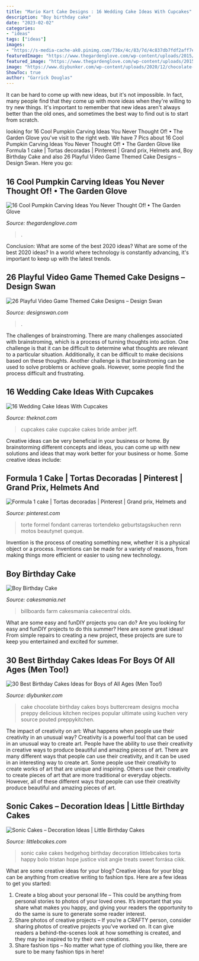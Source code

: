 ```yaml
---
title: "Mario Kart Cake Designs : 16 Wedding Cake Ideas With Cupcakes"
description: "Boy birthday cake"
date: "2023-02-02"
categories:
- "ideas"
tags: ["ideas"]
images:
- "https://s-media-cache-ak0.pinimg.com/736x/4c/83/7d/4c837db7fdf2aff7e312898cfb734184.jpg"
featuredImage: "https://www.thegardenglove.com/wp-content/uploads/2015/09/Pumpkin-Carving-Projects-You-Never-Thought-Of-29-570x655.jpg"
featured_image: "https://www.thegardenglove.com/wp-content/uploads/2015/09/Pumpkin-Carving-Projects-You-Never-Thought-Of-29-570x655.jpg"
image: "https://www.diybunker.com/wp-content/uploads/2020/12/chocolate-cake-722x1024.jpg"
ShowToc: true
author: "Garrick Douglas"
---
```



It can be hard to come up with new ideas, but it's not impossible. In fact, many people find that they come up with more ideas when they're willing to try new things. It's important to remember that new ideas aren't always better than the old ones, and sometimes the best way to find out is to start from scratch.

	

		
looking for 16 Cool Pumpkin Carving Ideas You Never Thought Of! • The Garden Glove you've visit to the right web. We have 7 Pics about 16 Cool Pumpkin Carving Ideas You Never Thought Of! • The Garden Glove like Formula 1 cake | Tortas decoradas | Pinterest | Grand prix, Helmets and, Boy Birthday Cake and also 26 Playful Video Game Themed Cake Designs – Design Swan. Here you go:
		
    
## 16 Cool Pumpkin Carving Ideas You Never Thought Of! • The Garden Glove

<img loading=lazy src="https://www.thegardenglove.com/wp-content/uploads/2015/09/Pumpkin-Carving-Projects-You-Never-Thought-Of-29-570x655.jpg" onerror="this.onerror=null;this.src='https://tse2.mm.bing.net/th?id=OIP.OkMcWzcph2TF1IemLQxTswHaIg&amp;pid=15.1';" alt="16 Cool Pumpkin Carving Ideas You Never Thought Of! • The Garden Glove">

_Source: thegardenglove.com_

>. 

	

Conclusion: What are some of the best 2020 ideas?
What are some of the best 2020 ideas? In a world where technology is constantly advancing, it's important to keep up with the latest trends.

    
## 26 Playful Video Game Themed Cake Designs – Design Swan

<img loading=lazy src="https://img.designswan.com/2014/11/gameCake/19.jpg" onerror="this.onerror=null;this.src='https://tse4.mm.bing.net/th?id=OIP.UjjQM8CfjwkFRE5q_jyWNgHaHa&amp;pid=15.1';" alt="26 Playful Video Game Themed Cake Designs – Design Swan">

_Source: designswan.com_

>. 

	

The challenges of brainstroming.
There are many challenges associated with brainstroming, which is a process of turning thoughts into action. One challenge is that it can be difficult to determine what thoughts are relevant to a particular situation. Additionally, it can be difficult to make decisions based on these thoughts. Another challenge is that brainstroming can be used to solve problems or achieve goals. However, some people find the process difficult and frustrating.

    
## 16 Wedding Cake Ideas With Cupcakes

<img loading=lazy src="https://apis.xogrp.com/media-api/images/6e5b3e6d-6050-470c-bdae-9366f87e4d79~rs_768.h?quality=40" onerror="this.onerror=null;this.src='https://tse3.mm.bing.net/th?id=OIP.79PQkkdyJAATticTw9aHGgHaJ4&amp;pid=15.1';" alt="16 Wedding Cake Ideas With Cupcakes">

_Source: theknot.com_

>cupcakes cake cupcake cakes bride amber jeff. 

	

Creative ideas can be very beneficial in your business or home. By brainstorming different concepts and ideas, you can come up with new solutions and ideas that may work better for your business or home. Some creative ideas include:

    
## Formula 1 Cake | Tortas Decoradas | Pinterest | Grand Prix, Helmets And

<img loading=lazy src="https://s-media-cache-ak0.pinimg.com/736x/4c/83/7d/4c837db7fdf2aff7e312898cfb734184.jpg" onerror="this.onerror=null;this.src='https://tse1.mm.bing.net/th?id=OIP.YVgSHDvcgAP3T1Hg9v6L8wHaJ7&amp;pid=15.1';" alt="Formula 1 cake | Tortas decoradas | Pinterest | Grand prix, Helmets and">

_Source: pinterest.com_

>torte formel fondant carreras tortendeko geburtstagskuchen renn motos beautynet queque. 

	

Invention is the process of creating something new, whether it is a physical object or a process. Inventions can be made for a variety of reasons, from making things more efficient or easier to using new technology. 

    
## Boy Birthday Cake

<img loading=lazy src="https://cakesmania.net/wp-content/uploads/Go_Cart_Cake.jpeg" onerror="this.onerror=null;this.src='https://tse1.mm.bing.net/th?id=OIP.GdLUd2DclDj24ocWXoB-4gHaJ4&amp;pid=15.1';" alt="Boy Birthday Cake">

_Source: cakesmania.net_

>billboards farm cakesmania cakecentral olds. 

	

What are some easy and funDIY projects you can do?
Are you looking for easy and funDIY projects to do this summer? Here are some great ideas! From simple repairs to creating a new project, these projects are sure to keep you entertained and excited for summer.

    
## 30 Best Birthday Cakes Ideas For Boys Of All Ages (Men Too!)

<img loading=lazy src="https://www.diybunker.com/wp-content/uploads/2020/12/chocolate-cake-722x1024.jpg" onerror="this.onerror=null;this.src='https://tse2.mm.bing.net/th?id=OIP.9NXg40NNa4P6vo325CzPOwHaKg&amp;pid=15.1';" alt="30 Best Birthday Cakes Ideas for Boys of All Ages (Men Too!)">

_Source: diybunker.com_

>cake chocolate birthday cakes boys buttercream designs mocha preppy delicious kitchen recipes popular ultimate using kuchen very source pouted preppykitchen. 

	

The impact of creativity on art: What happens when people use their creativity in an unusual way?
Creativity is a powerful tool that can be used in an unusual way to create art. People have the ability to use their creativity in creative ways to produce beautiful and amazing pieces of art. There are many different ways that people can use their creativity, and it can be used in an interesting way to create art. Some people use their creativity to create works of art that are unique and inspiring. Others use their creativity to create pieces of art that are more traditional or everyday objects. However, all of these different ways that people can use their creativity produce beautiful and amazing pieces of art.

    
## Sonic Cakes – Decoration Ideas | Little Birthday Cakes

<img loading=lazy src="http://www.littlebcakes.com/wp-content/uploads/2014/05/Sonic-Cakes-768x1024.jpg" onerror="this.onerror=null;this.src='https://tse2.mm.bing.net/th?id=OIP.MyqhpkHc9yEPz6Bus1-PPAHaJ4&amp;pid=15.1';" alt="Sonic Cakes – Decoration Ideas | Little Birthday Cakes">

_Source: littlebcakes.com_

>sonic cake cakes hedgehog birthday decoration littlebcakes torta happy bolo tristan hope justice visit angie treats sweet forrása cikk. 

	

What are some creative ideas for your blog?
Creative ideas for your blog can be anything from creative writing to fashion tips. Here are a few ideas to get you started: 
1) Create a blog about your personal life – This could be anything from personal stories to photos of your loved ones. It’s important that you share what makes you happy, and giving your readers the opportunity to do the same is sure to generate some reader interest. 
2) Share photos of creative projects – If you’re a CRAFTY person, consider sharing photos of creative projects you’ve worked on. It can give readers a behind-the-scenes look at how something is created, and they may be inspired to try their own creations. 
3) Share fashion tips – No matter what type of clothing you like, there are sure to be many fashion tips in here!

